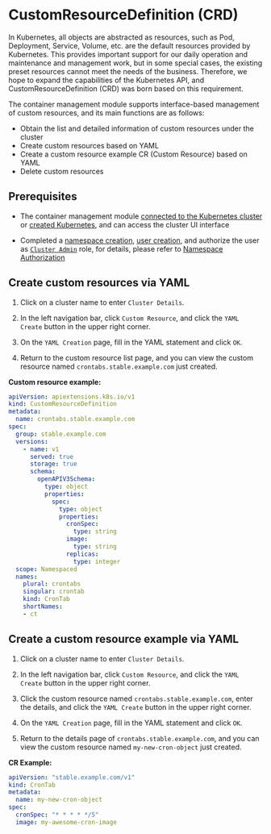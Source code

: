 # CustomResourceDefinition (CRD)

In Kubernetes, all objects are abstracted as resources, such as Pod, Deployment, Service, Volume, etc. are the default resources provided by Kubernetes.
This provides important support for our daily operation and maintenance and management work, but in some special cases, the existing preset resources cannot meet the needs of the business.
Therefore, we hope to expand the capabilities of the Kubernetes API, and CustomResourceDefinition (CRD) was born based on this requirement.

The container management module supports interface-based management of custom resources, and its main functions are as follows:

- Obtain the list and detailed information of custom resources under the cluster
- Create custom resources based on YAML
- Create a custom resource example CR (Custom Resource) based on YAML
- Delete custom resources

## Prerequisites

- The container management module [connected to the Kubernetes cluster](../clusters/integrate-cluster.md) or [created Kubernetes](../clusters/create-cluster.md), and can access the cluster UI interface

- Completed a [namespace creation](../namespaces/createns.md), [user creation](../../../ghippo/user-guide/access-control/user.md), and authorize the user as [`Cluster Admin`](../permissions/permission-brief.md#cluster-admin) role, for details, please refer to [Namespace Authorization](../permissions/cluster-ns-auth.md)

## Create custom resources via YAML

1. Click on a cluster name to enter `Cluster Details`.

    

2. In the left navigation bar, click `Custom Resource`, and click the `YAML Create` button in the upper right corner.

    

3. On the `YAML Creation` page, fill in the YAML statement and click `OK`.

    

4. Return to the custom resource list page, and you can view the custom resource named `crontabs.stable.example.com` just created.

    

**Custom resource example:**

```yaml title="CRD example"
apiVersion: apiextensions.k8s.io/v1
kind: CustomResourceDefinition
metadata:
  name: crontabs.stable.example.com
spec:
  group: stable.example.com
  versions:
    - name: v1
      served: true
      storage: true
      schema:
        openAPIV3Schema:
          type: object
          properties:
            spec:
              type: object
              properties:
                cronSpec:
                  type: string
                image:
                  type: string
                replicas:
                  type: integer
  scope: Namespaced
  names:
    plural: crontabs
    singular: crontab
    kind: CronTab
    shortNames:
    - ct
```

## Create a custom resource example via YAML

1. Click on a cluster name to enter `Cluster Details`.

    

2. In the left navigation bar, click `Custom Resource`, and click the `YAML Create` button in the upper right corner.

    

3. Click the custom resource named `crontabs.stable.example.com`, enter the details, and click the `YAML Create` button in the upper right corner.

    

4. On the `YAML Creation` page, fill in the YAML statement and click `OK`.

    

5. Return to the details page of `crontabs.stable.example.com`, and you can view the custom resource named `my-new-cron-object` just created.

**CR Example:**

```yaml title="CR example"
apiVersion: "stable.example.com/v1"
kind: CronTab
metadata:
  name: my-new-cron-object
spec:
  cronSpec: "* * * * */5"
  image: my-awesome-cron-image
```
